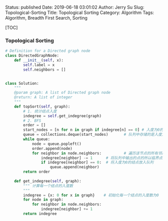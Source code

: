 Status: published
Date: 2019-06-18 03:01:02
Author: Jerry Su
Slug: Topological-Sorting
Title: Topological Sorting
Category: Algorithm
Tags: Algorithm, Breadth First Search, Sorting

[TOC]

### Topological Sorting

```python
# Definition for a Directed graph node
class DirectedGraphNode:
    def __init__(self, x):
        self.label = x
        self.neighbors = []
        

class Solution:
    """
    @param graph: A list of Directed graph node
    @return: A list of integer
    """
    def topSort(self, graph):
        # 1. 统计结点入度
        indegree = self.get_indegree(graph)
        # 2. BFS
        order = []
        start_nodes = [n for n in graph if indegree[n] == 0] # 入度为0的所有结点
        queue = collections.deque(start_nodes)       # 队列中存储的是入度为0的点
        while queue:
            node = queue.popleft()
            order.append(node)
            for neighbor in node.neighbors:          # 遍历该节点的所有邻居节点，第一层遍历。
                indegree[neighbor] -= 1      # 将队列中输出的点的所以临界点入度减1
                if indegree[neighbor] == 0:  # 将入度为0的结点放入队列
                    queue.append(neighbor)         
        return order
    
    def get_indegree(self, graph):
        """ 计算每一个结点的入度数
        """
        indegree = {x: 0 for x in graph}    # 初始化每一个结点的入度数为0
        for node in graph:
            for neighbor in node.neighbors:
                indegree[neighbor] += 1
        return indegree
```
